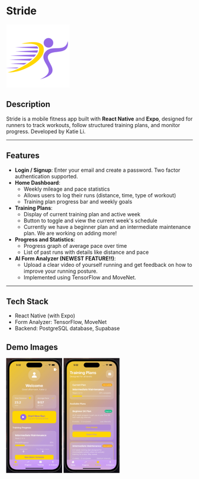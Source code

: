 # Stride

![Stride logo](logo.png) 

## Description

Stride is a mobile fitness app built with **React Native** and **Expo**, designed for runners to track workouts, follow structured training plans, and monitor progress. Developed by Katie Li.

---

## Features

- **Login / Signup**: Enter your email and create a password. Two factor authentication supported.
- **Home Dashboard**:
  - Weekly mileage and pace statistics
  - Allows users to log their runs (distance, time, type of workout)
  - Training plan progress bar and weekly goals
- **Training Plans**:
  - Display of current training plan and active week
  - Button to toggle and view the current week's schedule
  - Currently we have a beginner plan and an intermediate maintenance plan. We are working on adding more!
- **Progress and Statistics**:
  - Progress graph of average pace over time
  - List of past runs with details like distance and pace
- **AI Form Analyzer (NEWEST FEATURE!!)**:
  - Upload a clear video of yourself running and get feedback on how to improve your running posture.
  - Implemented using TensorFlow and MoveNet.

---

## Tech Stack

- React Native (with Expo)
- Form Analyzer: TensorFlow, MoveNet
- Backend: PostgreSQL database, Supabase

## Demo Images
<img src="demo1.png" width="30%" alt="training">
<img src="demo2.png" width="30%" alt="home">